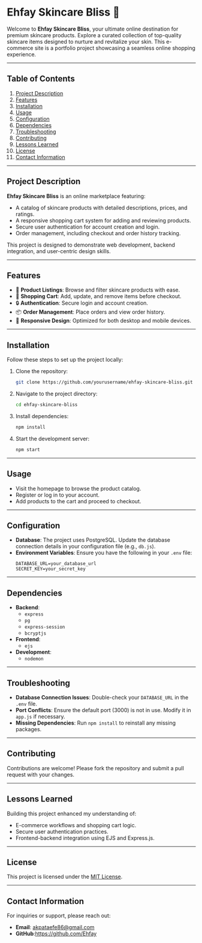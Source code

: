 # Ehfay Skincare Bliss 🌿

Welcome to **Ehfay Skincare Bliss**, your ultimate online destination for premium skincare products. Explore a curated collection of top-quality skincare items designed to nurture and revitalize your skin. This e-commerce site is a portfolio project showcasing a seamless online shopping experience.

---

## Table of Contents

1. [Project Description](#project-description)
2. [Features](#features)
3. [Installation](#installation)
4. [Usage](#usage)
5. [Configuration](#configuration)
6. [Dependencies](#dependencies)
7. [Troubleshooting](#troubleshooting)
8. [Contributing](#contributing)
9. [Lessons Learned](#lessons-learned)
10. [License](#license)
11. [Contact Information](#contact-information)

---

## Project Description

**Ehfay Skincare Bliss** is an online marketplace featuring:

- A catalog of skincare products with detailed descriptions, prices, and ratings.
- A responsive shopping cart system for adding and reviewing products.
- Secure user authentication for account creation and login.
- Order management, including checkout and order history tracking.

This project is designed to demonstrate web development, backend integration, and user-centric design skills.

---

## Features

- 🌟 **Product Listings**: Browse and filter skincare products with ease.
- 🛒 **Shopping Cart**: Add, update, and remove items before checkout.
- 🔒 **Authentication**: Secure login and account creation.
- 📦 **Order Management**: Place orders and view order history.
- 📱 **Responsive Design**: Optimized for both desktop and mobile devices.

---

## Installation

Follow these steps to set up the project locally:

1. Clone the repository:
   ```bash
   git clone https://github.com/yourusername/ehfay-skincare-bliss.git
   ```
2. Navigate to the project directory:
   ```bash
   cd ehfay-skincare-bliss
   ```
3. Install dependencies:
   ```bash
   npm install
   ```
4. Start the development server:
   ```bash
   npm start
   ```

---

## Usage

- Visit the homepage to browse the product catalog.
- Register or log in to your account.
- Add products to the cart and proceed to checkout.

---

## Configuration

- **Database**: The project uses PostgreSQL. Update the database connection details in your configuration file (e.g., `db.js`).
- **Environment Variables**: Ensure you have the following in your `.env` file:
  ```env
  DATABASE_URL=your_database_url
  SECRET_KEY=your_secret_key
  ```

---

## Dependencies

- **Backend**:
  - `express`
  - `pg`
  - `express-session`
  - `bcryptjs`
- **Frontend**:
  - `ejs`
- **Development**:
  - `nodemon`

---

## Troubleshooting

- **Database Connection Issues**: Double-check your `DATABASE_URL` in the `.env` file.
- **Port Conflicts**: Ensure the default port (3000) is not in use. Modify it in `app.js` if necessary.
- **Missing Dependencies**: Run `npm install` to reinstall any missing packages.

---

## Contributing

Contributions are welcome! Please fork the repository and submit a pull request with your changes.

---

## Lessons Learned

Building this project enhanced my understanding of:

- E-commerce workflows and shopping cart logic.
- Secure user authentication practices.
- Frontend-backend integration using EJS and Express.js.

---

## License

This project is licensed under the [MIT License](LICENSE).

---

## Contact Information

For inquiries or support, please reach out:

- **Email**: akpataefe86@gmail.com
- **GitHub**:https://github.com/Ehfay

